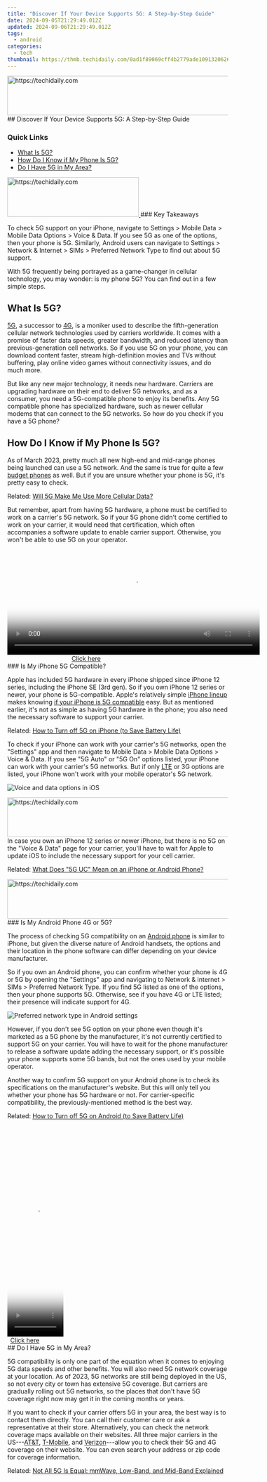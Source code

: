 ```yaml
---
title: "Discover If Your Device Supports 5G: A Step-by-Step Guide"
date: 2024-09-05T21:29:49.012Z
updated: 2024-09-06T21:29:49.012Z
tags:
  - android
categories:
  - tech
thumbnail: https://thmb.techidaily.com/0ad1f89069cff4b2779ade10913206262c7bed58531552359326ac17834a5d8d.jpg
---
```


<!-- affiliate ads begin -->
<a href="https://appsumo.8odi.net/c/5597632/2118313/7443" target="_top" id="2118313">
  <img src="//a.impactradius-go.com/display-ad/7443-2118313" border="0" alt="https://techidaily.com" width="600" height="90"/>
</a>
<img height="0" width="0" src="https://appsumo.8odi.net/i/5597632/2118313/7443" style="position:absolute;visibility:hidden;" border="0" />
<!-- affiliate ads end -->
## Discover If Your Device Supports 5G: A Step-by-Step Guide

### Quick Links

* [What Is 5G?](https://video-capture.techidaily.com/updated-in-2024-inexpensive-pcs-optimized-video-settings-guide/)
* [How Do I Know if My Phone Is 5G?](https://facebook-videos.techidaily.com/optimizing-your-facebook-budget-high-roi-animated-ad-best-practices/)
* [Do I Have 5G in My Area?](https://blog-min.techidaily.com/how-to-fix-error-1015-while-restoring-iphone-xs-max-stellar-by-stellar-data-recovery-ios-iphone-data-recovery/)

<!-- affiliate ads begin -->
<a href="https://aligracehair.sjv.io/c/5597632/2135370/19272" target="_top" id="2135370">
  <img src="//a.impactradius-go.com/display-ad/19272-2135370" border="0" alt="https://techidaily.com" width="300" height="90"/>
</a>
<img height="0" width="0" src="https://aligracehair.sjv.io/i/5597632/2135370/19272" style="position:absolute;visibility:hidden;" border="0" />
<!-- affiliate ads end -->
### Key Takeaways

 To check 5G support on your iPhone, navigate to Settings > Mobile Data > Mobile Data Options > Voice & Data. If you see 5G as one of the options, then your phone is 5G. Similarly, Android users can navigate to Settings > Network & Internet > SIMs > Preferred Network Type to find out about 5G support.

 With 5G frequently being portrayed as a game-changer in cellular technology, you may wonder: is my phone 5G? You can find out in a few simple steps.

##  What Is 5G?

[5G](https://some-knowledge.techidaily.com/2024-approved-free-top-6-best-apps-to-remove-objects-from-photo-on-iphone/), a successor to [4G](https://buynow-marvelous.techidaily.com/ace-your-playtime-with-2024s-must-have-console-picks/), is a moniker used to describe the fifth-generation cellular network technologies used by carriers worldwide. It comes with a promise of faster data speeds, greater bandwidth, and reduced latency than previous-generation cell networks. So if you use 5G on your phone, you can download content faster, stream high-definition movies and TVs without buffering, play online video games without connectivity issues, and do much more.

 But like any new major technology, it needs new hardware. Carriers are upgrading hardware on their end to deliver 5G networks, and as a consumer, you need a 5G-compatible phone to enjoy its benefits. Any 5G compatible phone has specialized hardware, such as newer cellular modems that can connect to the 5G networks. So how do you check if you have a 5G phone?

##  How Do I Know if My Phone Is 5G?

 As of March 2023, pretty much all new high-end and mid-range phones being launched can use a 5G network. And the same is true for quite a few [budget phones](https://sim-unlock.techidaily.com/top-10-vivo-y77t-android-sim-unlock-apk-by-drfone-android/) as well. But if you are unsure whether your phone is 5G, it's pretty easy to check.

Related: [Will 5G Make Me Use More Cellular Data?](https://instagram-clips.techidaily.com/in-2024-incorporating-captions-into-instagrams-video-platform/) 

 But remember, apart from having 5G hardware, a phone must be certified to work on a carrier's 5G network. So if your 5G phone didn't come certified to work on your carrier, it would need that certification, which often accompanies a software update to enable carrier support. Otherwise, you won't be able to use 5G on your operator.

<!-- affiliate ads begin -->
<span id="1993650">
					<video width="576" height="240" style="cursor:pointer"
           poster="//a.impactradius-go.com/display-clicktoplayimage/1993650.png"
           onclick="if(!this.playClicked){this.play();this.setAttribute('controls',true);this.playClicked=true;}">
	   <source src="//a.impactradius-go.com/display-ad/22993-1993650">
	   <img src="//a.impactradius-go.com/display-clicktoplayimage/1993650.png" style="border: none; height: 100%; width: 100%; object-fit: contain">
	</video>
	<div style="width:360px;text-align:center"><a href="javascript:window.open(decodeURIComponent('https%3A%2F%2Fhomestyler.sjv.io%2Fc%2F5597632%2F1993650%2F22993'), '_blank');void(0);">Click here</a></div>
</span>
<img height="0" width="0" src="https://imp.pxf.io/i/5597632/1993650/22993" style="position:absolute;visibility:hidden;" border="0" />
<!-- affiliate ads end -->
###  Is My iPhone 5G Compatible?

 Apple has included 5G hardware in every iPhone shipped since iPhone 12 series, including the iPhone SE (3rd gen). So if you own iPhone 12 series or newer, your phone is 5G-compatible. Apple's relatively simple [iPhone lineup](https://vimeo-videos.techidaily.com/in-2024-quick-vimeo-transformation-tips-easy-to-create-gifs/) makes knowing [if your iPhone is 5G compatible](https://mondly-stories.techidaily.com/ultra-fast-language-learning-secrets/) easy. But as mentioned earlier, it's not as simple as having 5G hardware in the phone; you also need the necessary software to support your carrier.

Related: [How to Turn off 5G on iPhone (to Save Battery Life)](https://www.howtogeek.com/709217/how-to-turn-off-5g-on-iphone-to-save-battery-life/) 

 To check if your iPhone can work with your carrier's 5G networks, open the "Settings" app and then navigate to Mobile Data > Mobile Data Options > Voice & Data. If you see "5G Auto" or "5G On" options listed, your iPhone can work with your carrier's 5G networks. But if only [LTE](https://android-pokemon-go.techidaily.com/latest-way-to-get-shiny-meltan-box-in-pokemon-go-mystery-box-on-oppo-reno-11-pro-5g-drfone-by-drfone-virtual-android/) or 3G options are listed, your iPhone won't work with your mobile operator's 5G network.

![Voice and data options in iOS](https://static1.howtogeekimages.com/wordpress/wp-content/uploads/2023/03/network-options.png) 

<!-- affiliate ads begin -->
<a href="https://appsumo.8odi.net/c/5597632/2132160/7443" target="_top" id="2132160">
  <img src="//a.impactradius-go.com/display-ad/7443-2132160" border="0" alt="https://techidaily.com" width="600" height="90"/>
</a>
<img height="0" width="0" src="https://appsumo.8odi.net/i/5597632/2132160/7443" style="position:absolute;visibility:hidden;" border="0" />
<!-- affiliate ads end -->
 In case you own an iPhone 12 series or newer iPhone, but there is no 5G on the "Voice & Data" page for your carrier, you'll have to wait for Apple to update iOS to include the necessary support for your cell carrier.

Related: [What Does "5G UC" Mean on an iPhone or Android Phone?](https://some-skills.techidaily.com/2024-approved-the-magic-of-watching-nba-online-unveiling-the-best-15-strategies/) 

<!-- affiliate ads begin -->
<a href="https://unicoeye.pxf.io/c/5597632/2134228/18498" target="_top" id="2134228">
  <img src="//a.impactradius-go.com/display-ad/18498-2134228" border="0" alt="https://techidaily.com" width="728" height="90"/>
</a>
<img height="0" width="0" src="https://unicoeye.pxf.io/i/5597632/2134228/18498" style="position:absolute;visibility:hidden;" border="0" />
<!-- affiliate ads end -->
###  Is My Android Phone 4G or 5G?

 The process of checking 5G compatibility on an [Android phone](https://twitter-videos.techidaily.com/hot-takes-highlight-twitters-trending-topics-for-2024/) is similar to iPhone, but given the diverse nature of Android handsets, the options and their location in the phone software can differ depending on your device manufacturer.

 So if you own an Android phone, you can confirm whether your phone is 4G or 5G by opening the "Settings" app and navigating to Network & internet > SIMs > Preferred Network Type. If you find 5G listed as one of the options, then your phone supports 5G. Otherwise, see if you have 4G or LTE listed; their presence will indicate support for 4G.

![Preferred network type in Android settings](https://static1.howtogeekimages.com/wordpress/wp-content/uploads/2023/03/perferred-network-types-options.png) 

 However, if you don't see 5G option on your phone even though it's marketed as a 5G phone by the manufacturer, it's not currently certified to support 5G on your carrier. You will have to wait for the phone manufacturer to release a software update adding the necessary support, or it's possible your phone supports some 5G bands, but not the ones used by your mobile operator.

 Another way to confirm 5G support on your Android phone is to check its specifications on the manufacturer's website. But this will only tell you whether your phone has 5G hardware or not. For carrier-specific compatibility, the previously-mentioned method is the best way.

Related: [How to Turn off 5G on Android (to Save Battery Life)](https://apple-account.techidaily.com/troubleshooting-error-connecting-to-the-apple-id-server-on-iphone-6-by-drfone-ios/) 

<!-- affiliate ads begin -->
<span id="1977023">
					<video width="128" height="480" style="cursor:pointer"
           poster="//a.impactradius-go.com/display-clicktoplayimage/1977023.png"
           onclick="if(!this.playClicked){this.play();this.setAttribute('controls',true);this.playClicked=true;}">
	   <source src="//a.impactradius-go.com/display-ad/22993-1977023">
	   <img src="//a.impactradius-go.com/display-clicktoplayimage/1977023.png" style="border: none; height: 100%; width: 100%; object-fit: contain">
	</video>
	<div style="width:80px;text-align:center"><a href="javascript:window.open(decodeURIComponent('https%3A%2F%2Fhomestyler.sjv.io%2Fc%2F5597632%2F1977023%2F22993'), '_blank');void(0);">Click here</a></div>
</span>
<img height="0" width="0" src="https://imp.pxf.io/i/5597632/1977023/22993" style="position:absolute;visibility:hidden;" border="0" />
<!-- affiliate ads end -->
##  Do I Have 5G in My Area?

 5G compatibility is only one part of the equation when it comes to enjoying 5G data speeds and other benefits. You will also need 5G network coverage at your location. As of 2023, 5G networks are still being deployed in the US, so not every city or town has extensive 5G coverage. But carriers are gradually rolling out 5G networks, so the places that don't have 5G coverage right now may get it in the coming months or years.

 If you want to check if your carrier offers 5G in your area, the best way is to contact them directly. You can call their customer care or ask a representative at their store. Alternatively, you can check the network coverage maps available on their websites. All three major carriers in the US---[AT&T](https://www.anrdoezrs.net/links/3607085/type/dlg/sid/UUhtgUeUpU202439/https://www.att.com/maps/wireless-coverage.html), [T-Mobile](https://www.t-mobile.com/coverage/coverage-map), and [Verizon](https://www.anrdoezrs.net/links/3607085/type/dlg/sid/UUhtgUeUpU202439/https://www.verizon.com/coverage-map/)\---allow you to check their 5G and 4G coverage on their website. You can even search your address or zip code for coverage information.

Related: [Not All 5G Is Equal: mmWave, Low-Band, and Mid-Band Explained](https://eaxpv-info.techidaily.com/new-flip-to-fun-converting-youtube-videos-to-playful-download-free-gifs-for-2024/)

<ins class="adsbygoogle"
     style="display:block"
     data-ad-format="autorelaxed"
     data-ad-client="ca-pub-7571918770474297"
     data-ad-slot="1223367746"></ins>



<ins class="adsbygoogle"
     style="display:block"
     data-ad-client="ca-pub-7571918770474297"
     data-ad-slot="8358498916"
     data-ad-format="auto"
     data-full-width-responsive="true"></ins>



